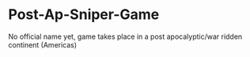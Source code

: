 Post-Ap-Sniper-Game
===================

No official name yet, game takes place in a post apocalyptic/war ridden continent (Americas)
